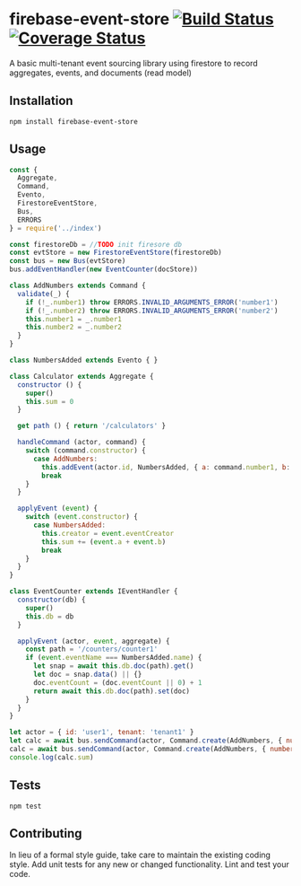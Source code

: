 firebase-event-store [![Build Status](https://travis-ci.org/Rotorsoft/firebase-event-store.svg?branch=master)](https://travis-ci.org/Rotorsoft/firebase-event-store) [![Coverage Status](https://coveralls.io/repos/github/Rotorsoft/firebase-event-store/badge.svg?branch=master)](https://coveralls.io/github/Rotorsoft/firebase-event-store?branch=master)
=========

A basic multi-tenant event sourcing library using firestore to record aggregates, events, and documents (read model)

## Installation

  `npm install firebase-event-store`

## Usage

```javascript
const {
  Aggregate,
  Command,
  Evento,
  FirestoreEventStore,
  Bus,
  ERRORS
} = require('../index')

const firestoreDb = //TODO init firesore db
const evtStore = new FirestoreEventStore(firestoreDb)
const bus = new Bus(evtStore)
bus.addEventHandler(new EventCounter(docStore))

class AddNumbers extends Command {
  validate(_) {
    if (!_.number1) throw ERRORS.INVALID_ARGUMENTS_ERROR('number1')
    if (!_.number2) throw ERRORS.INVALID_ARGUMENTS_ERROR('number2')
    this.number1 = _.number1
    this.number2 = _.number2
  }
}

class NumbersAdded extends Evento { }

class Calculator extends Aggregate {
  constructor () {
    super()
    this.sum = 0
  }

  get path () { return '/calculators' }

  handleCommand (actor, command) {
    switch (command.constructor) {
      case AddNumbers:
        this.addEvent(actor.id, NumbersAdded, { a: command.number1, b: command.number2 })
        break
    }
  }

  applyEvent (event) {
    switch (event.constructor) {
      case NumbersAdded:
        this.creator = event.eventCreator
        this.sum += (event.a + event.b)
        break
    }
  }
}

class EventCounter extends IEventHandler {
  constructor(db) {
    super()
    this.db = db
  }

  applyEvent (actor, event, aggregate) {
    const path = '/counters/counter1'
    if (event.eventName === NumbersAdded.name) {
      let snap = await this.db.doc(path).get()
      let doc = snap.data() || {}
      doc.eventCount = (doc.eventCount || 0) + 1
      return await this.db.doc(path).set(doc)
    }
  }
}

let actor = { id: 'user1', tenant: 'tenant1' }
let calc = await bus.sendCommand(actor, Command.create(AddNumbers, { number1: 1, number2: 2 }), Calculator, 'calc1')
calc = await bus.sendCommand(actor, Command.create(AddNumbers, { number1: 3, number2: 4 }), Calculator, calc.aggregateId, calc.aggregateVersion)
console.log(calc.sum)
```

## Tests

  `npm test`

## Contributing

In lieu of a formal style guide, take care to maintain the existing coding style. Add unit tests for any new or changed functionality. Lint and test your code.
